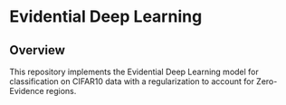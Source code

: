 # Evidential Deep Learning

## Overview

This repository implements the Evidential Deep Learning model for classification on CIFAR10 data with a regularization to account for Zero-Evidence regions.
